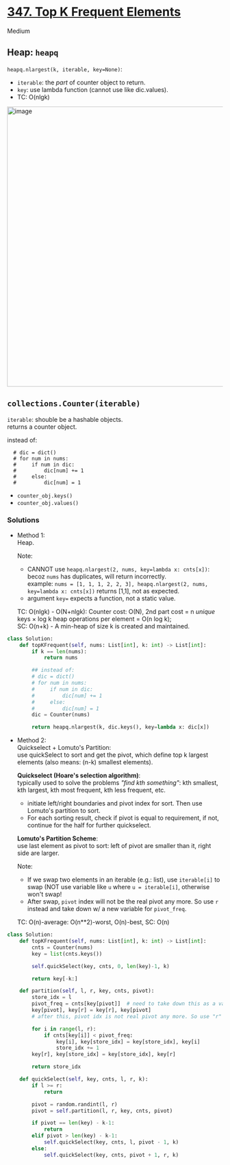 # [347. Top K Frequent Elements](https://leetcode.com/problems/top-k-frequent-elements/description/?envType=company&envId=facebook&favoriteSlug=facebook-three-months)

Medium

## Heap: `heapq`
`heapq.nlargest(k, iterable, key=None)`:
- `iterable`: the *part* of counter object to return.
- `key`: use lambda function (cannot use like dic.values).
- TC: O(nlgk)

<img width="653" alt="image" src="https://github.com/user-attachments/assets/6e5d86de-a769-465d-b2f6-6f845f4852b1" />

## `collections.Counter(iterable)`
`iterable`: shouble be a hashable objects.\
returns a counter object.

instead of:
```
  # dic = dict()
  # for num in nums:
  #     if num in dic: 
  #         dic[num] += 1
  #     else:
  #         dic[num] = 1
```

- `counter_obj.keys()`
- `counter_obj.values()`

### Solutions
- Method 1:\
  Heap.

  Note:
  - CANNOT use `heapq.nlargest(2, nums, key=lambda x: cnts[x])`:\
    becoz `nums` has duplicates, will return incorrectly.\
    example: `nums = [1, 1, 1, 2, 2, 3], heapq.nlargest(2, nums, key=lambda x: cnts[x])` returns [1,1], not as expected.
  - argument `key=` expects a function, not a static value.

  TC: O(nlgk) - O(N+nlgk): Counter cost: O(N), 2nd part cost = n *unique* keys × log k heap operations per element = O(n log k);\
  SC: O(n+k) - A min-heap of size k is created and maintained. 

```python
class Solution:
    def topKFrequent(self, nums: List[int], k: int) -> List[int]:
        if k == len(nums):
            return nums

        ## instead of:
        # dic = dict()
        # for num in nums:
        #     if num in dic: 
        #         dic[num] += 1
        #     else:
        #         dic[num] = 1
        dic = Counter(nums)

        return heapq.nlargest(k, dic.keys(), key=lambda x: dic[x])
```

- Method 2:\
  Quickselect + Lomuto's Partition:\
  use quickSelect to sort and get the pivot, which define top k largest elements (also means: (n-k) smallest elements).
  
  **Quickselect (Hoare's selection algorithm)**:\
  typically used to solve the problems *"find kth something"*: kth smallest, kth largest, kth most frequent, kth less frequent, etc.
  - initiate left/right boundaries and pivot index for sort. Then use Lomuto's partition to sort.
  - For each sorting result, check if pivot is equal to requirement, if not, continue for the half for further quickselect.

  **Lomuto's Partition Scheme**:\
  use last element as pivot to sort: left of pivot are smaller than it, right side are larger.

  Note:
  - If we swap two elements in an iterable (e.g.: list), use `iterable[i]` to swap (NOT use variable like `u` where `u = iterable[i]`,
    otherwise won't swap!
  - After swap, `pivot` index will not be the real pivot any more. So use `r` instead and take down w/ a new variable for `pivot_freq`.
  
  TC: O(n)-average: O(n**2)-worst, O(n)-best, SC: O(n)

```python
class Solution:
    def topKFrequent(self, nums: List[int], k: int) -> List[int]:
        cnts = Counter(nums)
        key = list(cnts.keys())

        self.quickSelect(key, cnts, 0, len(key)-1, k)

        return key[-k:]

    def partition(self, l, r, key, cnts, pivot):
        store_idx = l
        pivot_freq = cnts[key[pivot]]  # need to take down this as a variable, otherwise pivot will change after swap.
        key[pivot], key[r] = key[r], key[pivot]  
        # after this, pivot idx is not real pivot any more. So use "r" instead.

        for i in range(l, r):
            if cnts[key[i]] < pivot_freq:
                key[i], key[store_idx] = key[store_idx], key[i]
                store_idx += 1
        key[r], key[store_idx] = key[store_idx], key[r]

        return store_idx

    def quickSelect(self, key, cnts, l, r, k):
        if l >= r:
            return 

        pivot = random.randint(l, r)
        pivot = self.partition(l, r, key, cnts, pivot)

        if pivot == len(key) - k-1:
            return 
        elif pivot > len(key) - k-1:
            self.quickSelect(key, cnts, l, pivot - 1, k)
        else:
            self.quickSelect(key, cnts, pivot + 1, r, k)
```
